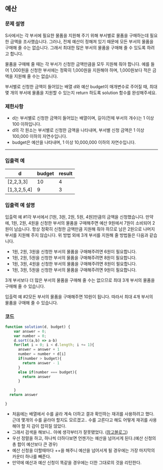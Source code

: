 ## 예산

### **문제 설명**

S사에서는 각 부서에 필요한 물품을 지원해 주기 위해 부서별로 물품을 구매하는데 필요한 금액을 조사했습니다. 그러나, 전체 예산이 정해져 있기 때문에 모든 부서의 물품을 구매해 줄 수는 없습니다. 그래서 최대한 많은 부서의 물품을 구매해 줄 수 있도록 하려고 합니다.

물품을 구매해 줄 때는 각 부서가 신청한 금액만큼을 모두 지원해 줘야 합니다. 예를 들어 1,000원을 신청한 부서에는 정확히 1,000원을 지원해야 하며, 1,000원보다 적은 금액을 지원해 줄 수는 없습니다.

부서별로 신청한 금액이 들어있는 배열 d와 예산 budget이 매개변수로 주어질 때, 최대 몇 개의 부서에 물품을 지원할 수 있는지 return 하도록 solution 함수를 완성해주세요.

### 제한사항

- d는 부서별로 신청한 금액이 들어있는 배열이며, 길이(전체 부서의 개수)는 1 이상 100 이하입니다.
- d의 각 원소는 부서별로 신청한 금액을 나타내며, 부서별 신청 금액은 1 이상 100,000 이하의 자연수입니다.
- budget은 예산을 나타내며, 1 이상 10,000,000 이하의 자연수입니다.

---

### 입출력 예

|d|budget|result|
|---|---|---|
|[2,2,3,3]|10|4|
|[1,3,2,5,4]|9|3|

### 입출력 예 설명

입출력 예 #1각 부서에서 [1원, 3원, 2원, 5원, 4원]만큼의 금액을 신청했습니다. 만약에, 1원, 2원, 4원을 신청한 부서의 물품을 구매해주면 예산 9원에서 7원이 소비되어 2원이 남습니다. 항상 정확히 신청한 금액만큼 지원해 줘야 하므로 남은 2원으로 나머지 부서를 지원해 주지 않습니다. 위 방법 외에 3개 부서를 지원해 줄 방법들은 다음과 같습니다.

- 1원, 2원, 3원을 신청한 부서의 물품을 구매해주려면 6원이 필요합니다.
- 1원, 2원, 5원을 신청한 부서의 물품을 구매해주려면 8원이 필요합니다.
- 1원, 3원, 4원을 신청한 부서의 물품을 구매해주려면 8원이 필요합니다.
- 1원, 3원, 5원을 신청한 부서의 물품을 구매해주려면 9원이 필요합니다.

3개 부서보다 더 많은 부서의 물품을 구매해 줄 수는 없으므로 최대 3개 부서의 물품을 구매해 줄 수 있습니다.

입출력 예 #2모든 부서의 물품을 구매해주면 10원이 됩니다. 따라서 최대 4개 부서의 물품을 구매해 줄 수 있습니다.

### 코드

```jsx
function solution(d, budget) {
    var answer = 0;
    var number = 0;
    d.sort((a,b) => a-b)
    for(let i = 0; i < d.length; i += 1){
      answer = answer + 1
      number = number + d[i]
      if(number > budget){
        return answer - 1
      }
      else if(number === budget){
        return answer
      }
      
    }
  return answer
      
}
```

- 처음에는 배열에서 수를 골라 계속 더하고 결과 확인하는 재귀를 사용하려고 했다. 근데 몇개의 수를 골라야 할지도 모르겠고.. 수를 고른다고 해도 어떻게 재귀를 사용해야 할 지 감이 잡히질 않았다.
- 그래서 검색을 해보니.. 아예 생각부터가 잘못됐었다. ([참고블로그](https://boycoding.tistory.com/240))
- 우선 정렬을 하고, 하나씩 더하다보면 언젠가는 예산을 넘어서게 된다.(예산 신청의 총 합이 예산보다 큰 경우)
- 예산 신청을 더할때마다 ++을 해주니 예산을 넘어서게 될 경우에는 가장 마지막의 카운터 하나를 빼준다.
- 만약에 예산과 예산 신청이 똑같을 경우에는 더한 그대로의 것을 리턴한다.
